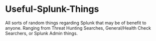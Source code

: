 # Useful-Splunk-Things
All sorts of random things regarding Splunk that may be of benefit to anyone. Ranging from Threat Hunting Searches, General/Health Check Searchers, or Splunk Admin things.
